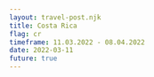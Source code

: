 ```yaml
---
layout: travel-post.njk
title: Costa Rica
flag: cr
timeframe: 11.03.2022 - 08.04.2022
date: 2022-03-11
future: true
---
```

